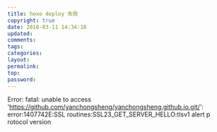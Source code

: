 ```yaml
---
title: hexo deploy 失败
copyright: true
date: 2018-03-11 14:34:18
updated:
comments:
tags:
categories:
layout:
permalink:
top:
password:
---
```


Error: fatal: unable to access 'https://github.com/yanchongsheng/yanchongsheng.github.io.git/': error:1407742E:SSL routines:SSL23_GET_SERVER_HELLO:tlsv1 alert p
rotocol version